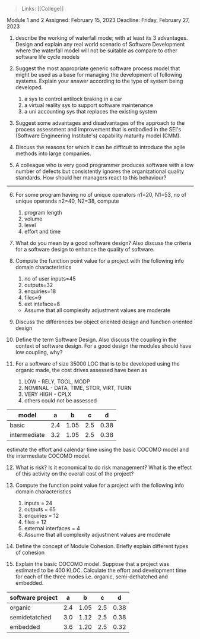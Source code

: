>Links: [[College]]

Module 1 and 2
Assigned: February 15, 2023
Deadline: Friday, February 27, 2023

1. describe the working of waterfall mode; with at least its 3 advantages. Design and explain any real world scenario of Software Development where the waterfall model will not be suitable as compare to other software life cycle models

2. Suggest the most appropriate generic software process model that might be used as a base for managing the development of following systems. Explain your answer according to the type of system being developed.
	1. a sys to control antilock braking in a car
	2. a virtual reality sys to support software maintenance
	3. a uni accounting sys that replaces the existing system

3. Suggest some advantages and disadvantages of the approach to the process assessment and improvement that is embodied in the SEI's (Software Engineering Institute's) capability maturity model (CMM).

4. Discuss the reasons for which it can be difficult to introduce the agile methods into large companies.

5. A colleague who is very good programmer produces software with a low number of defects but consistently ignores the organizational quality standards. How should her managers react to this behaviour?

---
6. For some program having no of unique operators n1=20, N1=53, no of unique operands n2=40, N2=38, compute
	1. program length
	2. volume
	3. level
	4. effort and time

7. What do you mean by a good software design? Also discuss the criteria for a software design to enhance the quality of software.

8. Compute the function point value for a project with the following info domain characteristics
	1. no of user inputs=45
	2. outputs=32
	3. enquiries=18
	4. files=9
	5. ext inteface=8
	- Assume that all complexity adjustment values are moderate

9. Discuss the differences bw object oriented design and function oriented design

10. Define the term Software Design. Also discuss the coupling in the context of software design. For a good design the modules should have low coupling, why?

11. For a software of size 35000 LOC that is to be developed using the organic made, the cost drives assessed have been as
	1. LOW - RELY, TOOL, MODP
	2. NOMINAL - DATA, TIME, STOR, VIRT, TURN
	3. VERY HIGH - CPLX
	4. others could not be assessed

| model        | a   | b    | c   | d    |
| ------------ | --- | ---- | --- | ---- |
| basic        | 2.4 | 1.05 | 2.5 | 0.38 |
| intermediate | 3.2 | 1.05 | 2.5 | 0.38 |

estimate the effort and calendar time using the basic COCOMO model and the intermediate COCOMO model.

12. What is risk? Is it economical to do risk management? What is the effect of this activity on the overall cost of the project?

13. Compute the function point value for a project with the following info domain characteristics
	1. inputs = 24
	2. outputs = 65
	3. enquiries = 12
	4. files = 12
	5. external interfaces = 4
	6. Assume that all complexity adjustment values are moderate

14. Define the concept of Module Cohesion. Briefly explain different types of cohesion

15. Explain the basic COCOMO model. Suppose that a project was estimated to be 400 KLOC. Calculate the effort and development time for each of the three modes i.e. organic, semi-dethatched and embedded.

| software project | a   | b    | c   | d    |
| ---------------- | --- | ---- | --- | ---- |
| organic          | 2.4 | 1.05 | 2.5 | 0.38 |
| semidetatched    | 3.0 | 1.12 | 2.5 | 0.38 |
| embedded         | 3.6 | 1.20 | 2.5 | 0.32 |

